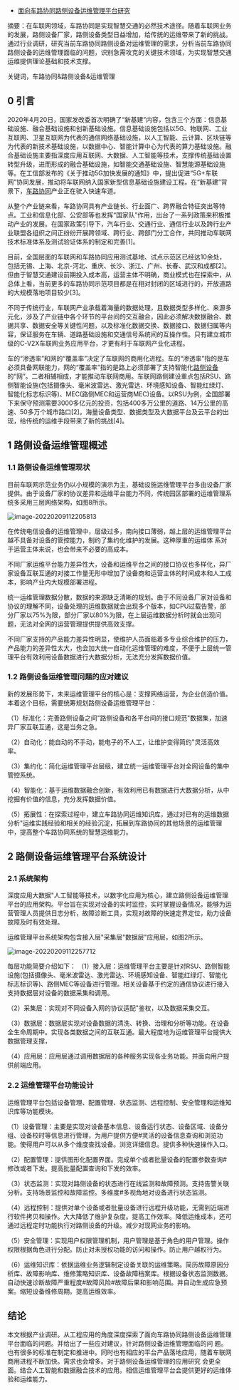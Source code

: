 - [面向车路协同路侧设备运维管理平台研究]()

摘要：在车联网领域，车路协同是实现智慧交通的必然技术途径。随着车联网业务的发展，路侧设备厂家，路侧设备类型日益增加，给传统的运维带来了新的挑战。通过行业调研，研究当前车路协同路侧设备对运维管理的需求，分析当前车路协同路侧设备的运维管理面临的问题，识别急需攻克的关键技术领域，为实现智慧交通运维提供理论基础和技术支撑。

关键词，车路协同&路侧设备&运维管理

## 0 引言

2020年4月20日，国家发改委首次明确了“新基建”内容，包含三个方面：信息基础设施、融合基础设施和创新基础设施。信息基础设施包括以5G、物联网、工业互联网、卫星互联网为代表的通信网络基础设施，以人工智能、云计算、区块链等为代表的新技术基础设施，以数据中心、智能计算中心为代表的算力基础设施。融合基础设施主要指深度应用互联网、大数据、人工智能等技术，支撑传统基础设置转型升级，进而形成的融合基础设施，如智能交通基础设施、智慧能源基础设施等。在工信部发布的《关于推动5G加快发展的通知》中，提出促进“5G+车联网”协同发展，推动将车联网纳入国家新型信息基础设施建设工程。在“新基建”背景下，[车路协同](http://www.chinaaet.com/tags/车路协同)产业正在驶入快速车道。

从整个产业链来看，车路协同具有产业链长、行业面广、跨界融合特征突出等特点。工业和信息化部、公安部等也发挥“国家队”作用，出台了一系列政策来积极推动产业的发展。在国家政策引导下，汽车行业、交通行业、通信行业以及跨行业产业联盟各组织之间正纷纷开展跨领域、跨行业、跨部门分工合作，共同推动车联网技术标准体系及测试验证体系的制定和完善[1]。

目前，全国层面的车联网和车路协同应用测试基地、试点示范区已经达10余处，包括无锡、上海、北京-河北、重庆、长沙、浙江、广州、长春、武汉和成都[2]。但由于智慧交通建设前期投入成本高，运营主体不明确，商业模式也在探索中，从总体上看，当前更多的车路协同示范项目都是在相对封闭的区域进行的，开放道路的大规模落地项目较少[3]。

不同于传统行业，车联网产业承载着海量的数据处理，且数据类型多样化、来源多元化，涉及了产业链中各个环节的平台间的交互融合，因此必须解决数据融合、数据共享、数据安全等关键性问题，以及标准化数据交换、数据接口、数据归属等内容，保证服务在车辆、道路基础设施和交通信号系统间的互操作性。只有建立城市级的C-V2X车联网业务应用平台，才更有利于车联网产业化进程。

车的“渗透率”和网的“覆盖率”决定了车联网的商用化进程。车的“渗透率”指的是车必须具备网联能力，网的“覆盖率”指的是路上必须部署了支持智能化[路侧设备](http://www.chinaaet.com/tags/路侧设备)的“网”。二者相辅相成，才能推动车联网商用。车联网路侧建设重点包括RSU、路侧智能设施(包括摄像头、毫米波雷达、激光雷达、环境感知设备、智能红绿灯、智能化标志标识等)、MEC(路侧MEC和运营商MEC)设备。以RSU为例，全国部署下来保守预测需要3000多亿元的投资，包括400多万公里的道路、14万公里的高速、50多万个城市路口[2]。海量设备类型、数据类型及大数据平台及云平台的出现，给传统的运维手段带来了新的挑战[4]。

## 1 路侧设备运维管理概述

### 1.1 路侧设备运维管理现状

目前车联网示范业务仍以小规模的演示为主，基础设施运维管理平台多由设备厂家提供。由于设备厂家的协议差异和运维平台能力不同，传统园区部署的运维管理系统多采用三层网络架构，如图8所示。

![image-20220209112205813](https://img-blog.csdnimg.cn/img_convert/443fd59c94d93abb62f70bc8de1bdea4.png)

在传统电信设备的运维管理中，层级过多，南向接口薄弱，越上层的运维管理平台越不具备对设备的管控能力，制约了集约化维护的发展。这种厚重的运维体
系对于运营主体来说，也会带来不必要的高成本。

不同厂家运维平台能力差异性大，设备和运维平台之间的接口协议也多样化，异厂家设备互联互通的对接工作量无形中增加了设备商和运营主体的时间成本和人工成本，影响产业内大规模部署进程。

统一运维管理数据分散，数据的来源缺乏清晰的规划。由于不同设备厂家对设备和协议的理解不同，设备处理的运维数据就会出现多个版本，如CPU过载告警，部分厂家以75%为限，部分厂家以80%为限，在上层运维数据分析时就会出现问题，无法对全网的运营管理提供提供高效支撑。

不同厂家支持的产品能力差异性明显，使维护人员面临着多专业综合维护的压力，产品能力的差异性太大，也会加大统一自动化运维管理的难度，不便于上层统一管理平台有效利用设备数据进行大数据分析，无法充分发挥数据价值。

### 1.2 路侧设备运维管理问题的应对建议

新的发展形势下，未来运维管理平台的核心是：支撑网络运营，为企业创造价值。本着这个目标，需要统筹规划路侧设备运维管理平台：

（1）标准化：完善路侧设备之间"路侧设备和各平台间的接口规范"数据集，加速异厂家互联互通，这是当务之急。

（2）自动化：能自动的不手动，能电子的不人工，让维护变得简约"灵活高效率。

（3）集约化：简化运维管理平台层级，建立统一运维管理平台对全网设备的集中管控系统。

（4）智能化：基于运维数据融合创新，有效利用已有数据进行大数据分析，从中挖掘有价值的信息，充分发挥数据价值。

（5）拓展性：在探索过程中，建立车路协同运维知识库，通过对已有的运维数据分析"运维实践经验和相关的经验沉淀，拓展到车路协同的其他场景的运维管理
中，提高整个车路协同系统的智慧运维能力。

## 2 路侧设备运维管理平台系统设计

### 2.1 系统架构

深度应用大数据"人工智能等技术，以数字化应用为核心，建立路侧设备运维管理平台的应用架构。平台旨在实现对设备的实时监控，实时掌握设备情况，能够为运营管理人员提供日志分析，故障诊断工具，实现对故障的快速定界定位，助力设备故障及时有效处理。

运维管理平台系统架构包含接入层"采集层"数据层"应用层，如图2所示。

![image-20220209112257712](https://img-blog.csdnimg.cn/img_convert/734e33e49468c6ecd2e3650f4bb3d851.png)	

每层功能简要介绍如下：
（1）接入层：运维管理平台主要是针对RSU、路侧智能设施(包括摄像头、毫米波雷达、激光雷达、环境感知设备、智能红绿灯、智能化标志标识等)、路侧MEC等设备进行管理。相关设备基于约定的通信协议进行接入支持数据层对设备的数据采集和调用。

（2）采集层：实现对不同设备入网的协议适配"鉴权，以及数据采集交互。

（3）数据层：数据层实现对设备数据的清洗、转换、治理和分析等功能。在设备全生命周期中。实现各类数据之间的互联互通。最大程度地为运维管理平台提供大数据管理支撑，

（4）应用层：应用层通过调用数据层的各种服务实现各业务功能。并面向用户提供前端应用。

### 2.2 运维管理平台功能设计

运维管理平台包括设备管理、配置管理、状态监测、远程控制、安全管理和运维知识库等功能模块。

（1）设备管理：主要是实现对设备基本信息、设备运行状态、设备区域、设备分组、设备校时等信息进行管理，为用户提供方便#灵活的设备信息查询和浏览功能。使得用户可以从多个维度查找设备。浏览详细信息。提供多种快速操作入口。

（2）配置管理：提供图形化配置界面。完成单个或者批量设备的配置参数查询#修改或者下发。提高批量配置查询和下发的效率。

（3）状态监测：实现对路侧设备的状态进行在线监测和故障预测。支持告警关联分析。支持场景监控和故障监控。多维度#多视角地对设备进行状态监测。

（4）远程控制：提供对单个设备或者批量设备进行远程升级功能，无需到近端进行软件拷贝和操作。大大降低了维护复杂度。提高工作效率。降低运维成本，还可通过远程定时功能执行对路侧设备的升级。减少对现网业务的影响。

（5）安全管理：实现用户权限管理机制，用户管理是基于角色的用户管理。操作权限根据角色进行分配。防止对未授权功能的访问和操作。防止用户越权行为。

（6）运维知识库：依据运维业务逻辑制定设备关联的运维策略。简历故障原因分析库、故障影响库、维修策略知识库、设备故障档案库。根据设备状态监测数据。自动快速诊断故障严重程度#故障风险#故障后果和影响范围。并自动生成应急预案。缩短设备维修周期。提高运维效率。

## 结论

本文根据产业调研。从工程应用的角度深度探索了面向车路协同路侧设备运维管理平台面临的问题。并给出了一些应对建议，针对路侧设备运维管理面临的问
题。也有很多的标准在制定和推进中。同时也有相应的平台产品落地应用，随着车联网商用进程不断加快。需求也会增多。对于路侧设备运维管理的应用研究
会更全面。结合人工智能和数据融合技术的应用。相信运维管理平台会提供更好的运维体验和运维能力。
